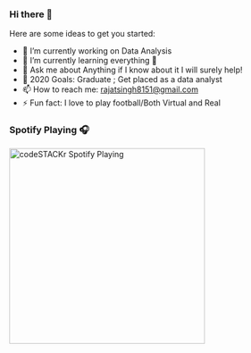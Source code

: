 ### Hi there 👋

Here are some ideas to get you started:

- 🔭 I’m currently working on Data Analysis
- 🌱 I’m currently learning everything 🤣
- 💬 Ask me about Anything if I know about it I will surely help!
- 🥅 2020 Goals: Graduate ; Get placed as a data analyst
- 📫 How to reach me: rajatsingh8151@gmail.com
- ⚡ Fun fact: I love to play football/Both Virtual and Real

### Spotify Playing 🎧
[<img src="https://now-playing-codestackr.vercel.app/api/spotify-playing" alt="codeSTACKr Spotify Playing" width="350" />](https://open.spotify.com/user/21d57elgdkrc3slbmqmf6ww5i)

